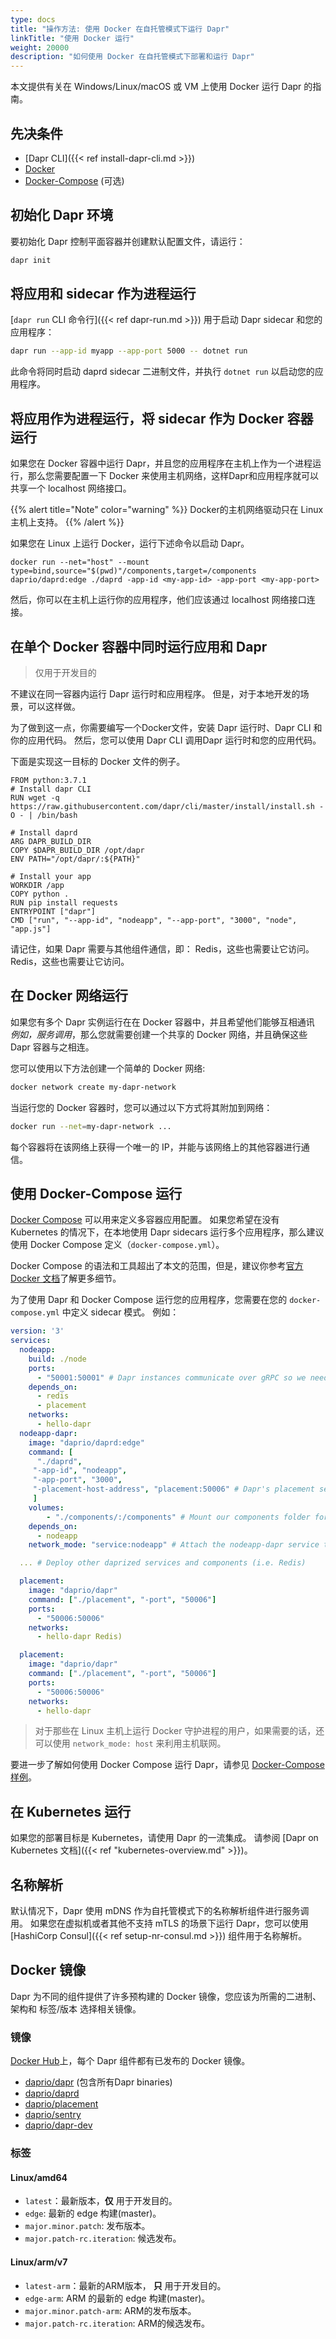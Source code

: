 ```yaml
---
type: docs
title: "操作方法: 使用 Docker 在自托管模式下运行 Dapr"
linkTitle: "使用 Docker 运行"
weight: 20000
description: "如何使用 Docker 在自托管模式下部署和运行 Dapr"
---
```


本文提供有关在 Windows/Linux/macOS 或 VM 上使用 Docker 运行 Dapr 的指南。

## 先决条件

- [Dapr CLI]({{< ref install-dapr-cli.md >}})
- [Docker](https://docs.docker.com/get-docker/)
- [Docker-Compose](https://docs.docker.com/compose/install/) (可选)

## 初始化 Dapr 环境

要初始化 Dapr 控制平面容器并创建默认配置文件，请运行：

```bash
dapr init
```

## 将应用和 sidecar 作为进程运行

[`dapr run` CLI 命令行]({{< ref dapr-run.md >}}) 用于启动 Dapr sidecar 和您的应用程序：

```bash
dapr run --app-id myapp --app-port 5000 -- dotnet run
```

此命令将同时启动 daprd sidecar 二进制文件，并执行 `dotnet run` 以启动您的应用程序。

## 将应用作为进程运行，将 sidecar 作为 Docker 容器运行

如果您在 Docker 容器中运行 Dapr，并且您的应用程序在主机上作为一个进程运行，那么您需要配置一下 Docker 来使用主机网络，这样Dapr和应用程序就可以共享一个 localhost 网络接口。

{{% alert title="Note" color="warning" %}}
Docker的主机网络驱动只在 Linux 主机上支持。
{{% /alert %}}

如果您在 Linux 上运行 Docker，运行下述命令以启动 Dapr。

```shell
docker run --net="host" --mount type=bind,source="$(pwd)"/components,target=/components daprio/daprd:edge ./daprd -app-id <my-app-id> -app-port <my-app-port>
```

然后，你可以在主机上运行你的应用程序，他们应该通过 localhost 网络接口连接。

## 在单个 Docker 容器中同时运行应用和 Dapr
> 仅用于开发目的

不建议在同一容器内运行 Dapr 运行时和应用程序。 但是，对于本地开发的场景，可以这样做。

为了做到这一点，你需要编写一个Docker文件，安装 Dapr 运行时、Dapr CLI 和你的应用代码。 然后，您可以使用 Dapr CLI 调用Dapr 运行时和您的应用代码。

下面是实现这一目标的 Docker 文件的例子。

```docker
FROM python:3.7.1
# Install dapr CLI
RUN wget -q https://raw.githubusercontent.com/dapr/cli/master/install/install.sh -O - | /bin/bash

# Install daprd
ARG DAPR_BUILD_DIR
COPY $DAPR_BUILD_DIR /opt/dapr
ENV PATH="/opt/dapr/:${PATH}"

# Install your app
WORKDIR /app
COPY python .
RUN pip install requests
ENTRYPOINT ["dapr"]
CMD ["run", "--app-id", "nodeapp", "--app-port", "3000", "node", "app.js"]
```

请记住，如果 Dapr 需要与其他组件通信，即： Redis，这些也需要让它访问。 Redis，这些也需要让它访问。

## 在 Docker 网络运行

如果您有多个 Dapr 实例运行在在 Docker 容器中，并且希望他们能够互相通讯 *例如，服务调用*，那么您就需要创建一个共享的 Docker 网络，并且确保这些 Dapr 容器与之相连。

您可以使用以下方法创建一个简单的 Docker 网络:
```bash
docker network create my-dapr-network
```
当运行您的 Docker 容器时，您可以通过以下方式将其附加到网络：
```bash
docker run --net=my-dapr-network ...
```
每个容器将在该网络上获得一个唯一的 IP，并能与该网络上的其他容器进行通信。

## 使用 Docker-Compose 运行

[Docker Compose](https://docs.docker.com/compose/) 可以用来定义多容器应用配置。 如果您希望在没有 Kubernetes 的情况下，在本地使用 Dapr sidecars 运行多个应用程序，那么建议使用 Docker Compose 定义（`docker-compose.yml`）。

Docker Compose 的语法和工具超出了本文的范围，但是，建议你参考[官方 Docker 文档](https://docs.docker.com/compose/)了解更多细节。

为了使用 Dapr 和 Docker Compose 运行您的应用程序，您需要在您的 `docker-compose.yml` 中定义 sidecar 模式。 例如：

```yaml
version: '3'
services:
  nodeapp:
    build: ./node
    ports:
      - "50001:50001" # Dapr instances communicate over gRPC so we need to expose the gRPC port
    depends_on:
      - redis
      - placement
    networks:
      - hello-dapr
  nodeapp-dapr:
    image: "daprio/daprd:edge"
    command: [
      "./daprd",
     "-app-id", "nodeapp",
     "-app-port", "3000",
     "-placement-host-address", "placement:50006" # Dapr's placement service can be reach via the docker DNS entry
     ]
    volumes:
        - "./components/:/components" # Mount our components folder for the runtime to use
    depends_on:
      - nodeapp
    network_mode: "service:nodeapp" # Attach the nodeapp-dapr service to the nodeapp network namespace

  ... # Deploy other daprized services and components (i.e. Redis)

  placement:
    image: "daprio/dapr"
    command: ["./placement", "-port", "50006"]
    ports:
      - "50006:50006"
    networks:
      - hello-dapr Redis)

  placement:
    image: "daprio/dapr"
    command: ["./placement", "-port", "50006"]
    ports:
      - "50006:50006"
    networks:
      - hello-dapr
```

> 对于那些在 Linux 主机上运行 Docker 守护进程的用户，如果需要的话，还可以使用 `network_mode: host` 来利用主机联网。

要进一步了解如何使用 Docker Compose 运行 Dapr，请参见 [Docker-Compose 样例](https://github.com/dapr/samples/tree/master/hello-docker-compose)。

## 在 Kubernetes 运行

如果您的部署目标是 Kubernetes，请使用 Dapr 的一流集成。 请参阅 [Dapr on Kubernetes 文档]({{< ref "kubernetes-overview.md" >}})。

## 名称解析

默认情况下，Dapr 使用 mDNS 作为自托管模式下的名称解析组件进行服务调用。 如果您在虚拟机或者其他不支持 mTLS 的场景下运行 Dapr，您可以使用 [HashiCorp Consul]({{< ref setup-nr-consul.md >}}) 组件用于名称解析。

## Docker 镜像

Dapr 为不同的组件提供了许多预构建的 Docker 镜像，您应该为所需的二进制、架构和 标签/版本 选择相关镜像。

### 镜像
[Docker Hub](https://hub.docker.com/u/daprio)上，每个 Dapr 组件都有已发布的 Docker 镜像。
- [daprio/dapr](https://hub.docker.com/r/daprio/dapr) (包含所有Dapr binaries)
- [daprio/daprd](https://hub.docker.com/r/daprio/daprd)
- [daprio/placement](https://hub.docker.com/r/daprio/placement)
- [daprio/sentry](https://hub.docker.com/r/daprio/sentry)
- [daprio/dapr-dev](https://hub.docker.com/r/daprio/dapr-dev)

### 标签

#### Linux/amd64
- `latest`：最新版本，**仅** 用于开发目的。
- `edge`: 最新的 edge 构建(master)。
- `major.minor.patch`: 发布版本。
- `major.patch-rc.iteration`: 候选发布。
#### Linux/arm/v7
- `latest-arm`：最新的ARM版本， **只** 用于开发目的。
- `edge-arm`: ARM 的最新的 edge 构建(master)。
- `major.minor.patch-arm`: ARM的发布版本。
- `major.patch-rc.iteration`: ARM的候选发布。